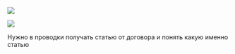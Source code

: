 ![](eXpress_vhivhzHcLB.png)

![](eXpress_UyjouLzKqW.png)

Нужно в проводки получать статью от договора и понять какую именно статью




